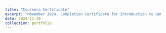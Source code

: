```yaml
---
title: "Coursera Certificate"
excerpt: "November 2024, Completion Certificate for Introduction to Generative AI for Software Development<br/><img src='/images/coursera_certificate_1_800_600.jpg'>"
date: 2024-11-30
collection: portfolio
---
```

